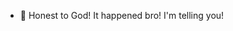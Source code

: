 - 👾 Honest to God! It happened bro! I'm telling you!
<!---
sonotwes/sonotwes is a ✨ special ✨ repository because its `README.md` (this file) appears on your GitHub profile.
You can click the Preview link to take a look at your changes.
--->
